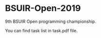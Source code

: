 # BSUIR-Open-2019
9th BSUIR Open programming championship.

You can find task list in task.pdf file.
